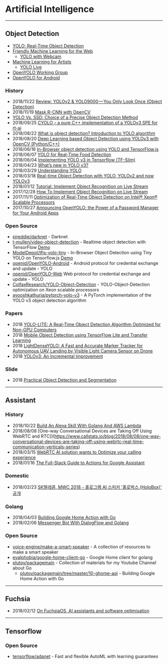 # Artificial Intelligence


--- 
## Object Detection
- [YOLO: Real-Time Object Detection](https://pjreddie.com/darknet/yolo/)
- [Friendly Machine Learning for the Web](https://ml5js.org/)
    - [YOLO with Webcam](https://ml5js.org/docs/yolo-webcam)
- [Machine Learning for Artists](https://ml4a.github.io/ml4a/)
    - [YOLO Live](https://ml4a.github.io/guides/YoloLive/)
- [OpenYOLO Working Group](https://openid.net/wg/ac/)
- [OpenYOLO for Android](https://openid.net/specs/openyolo-android-03.html)


### History
- 2018/11/22 [Review: YOLOv2 & YOLO9000 — You Only Look Once (Object Detection)](https://towardsdatascience.com/review-yolov2-yolo9000-you-only-look-once-object-detection-7883d2b02a65?fbclid=IwAR0AkvSUjmJLlSfR89FhJS5fRIjhxAip5GqGDI0s3dZgFTJosViQpVmOrGQ)
- 2018/11/19 [Mask R-CNN with OpenCV](https://www.pyimagesearch.com/2018/11/19/mask-r-cnn-with-opencv/)
- [YOLO Vs. SSD: Choice of a Precise Object Detection Method](https://technostacks.com/blog/yolo-vs-ssd/)
- 2018/09/25 [CYOLO – a pure C++ implementation of a YOLOv3 SPE for rt-ai](https://richardstechnotes.com/2018/09/25/cyolo-a-pure-c-implementation-of-a-yolov3-spe-for-rt-ai/)
- 2018/08/22 [What is object detection? Introduction to YOLO algorithm](https://appsilon.com/object-detection-yolo-algorithm/)
- 2018/08/20 [Deep Learning based Object Detection using YOLOv3 with OpenCV (Python/C++)](https://www.learnopencv.com/deep-learning-based-object-detection-using-yolov3-with-opencv-python-c/)
- 2018/06/16 [In-Browser object detection using YOLO and TensorFlow.js](https://towardsdatascience.com/in-browser-object-detection-using-yolo-and-tensorflow-js-d2a2b7429f7c)
- 2018/06/07 [YOLO for Real-Time Food Detection](http://bennycheung.github.io/yolo-for-real-time-food-detection)
- 2018/06/04 [Implementing YOLO v3 in Tensorflow (TF-Slim)](https://itnext.io/implementing-yolo-v3-in-tensorflow-tf-slim-c3c55ff59dbe)
- 2018/04/23 [What’s new in YOLO v3?](https://towardsdatascience.com/yolo-v3-object-detection-53fb7d3bfe6b)
- 2018/03/29 [Understanding YOLO](https://hackernoon.com/understanding-yolo-f5a74bbc7967)
- 2018/03/18 [Real-time Object Detection with YOLO, YOLOv2 and now YOLOv3](https://medium.com/@jonathan_hui/real-time-object-detection-with-yolo-yolov2-28b1b93e2088)
- 2018/01/12 [Tutorial: Implement Object Recognition on Live Stream](https://medium.com/iotforall/tutorial-implement-object-recognition-on-live-stream-cc384f8556cc)
- 2017/12/28 [How To Implement Object Recognition on Live Stream](https://www.iotforall.com/objects-recognition-live-stream-yolo-model/)
- 2017/11/11 [Optimization of Real-Time Object Detection on Intel® Xeon® Scalable Processors](https://colfaxresearch.com/yolo-optimization/)
- 2017/10/27 [Announcing OpenYOLO: the Power of a Password Manager for Your Android Apps](https://blog.dashlane.com/openyolo-password-managers-in-android-apps/)


### Open Source
- [pjreddie/darknet](https://github.com/pjreddie/darknet) - Darknet
- [t-mullen/video-object-detection](https://github.com/t-mullen/video-object-detection) - Realtime object detection with TensorFlow [Demo](https://t-mullen.github.io/video-object-detection/index.html)
- [ModelDepot/tfjs-yolo-tiny](https://github.com/ModelDepot/tfjs-yolo-tiny) - In-Browser Object Detection using Tiny YOLO on Tensorflow.js [Demo](https://modeldepot.io/mikeshi/tiny-yolo-in-javascript)
- [openid/OpenYOLO-Android](https://github.com/openid/OpenYOLO-Android) - Android protocol for credential exchange and update - YOLO
- [openid/OpenYOLO-Web](https://github.com/openid/OpenYOLO-Web) Web protocol for credential exchange and update - YOLO
- [ColfaxResearch/YOLO-Object-Detection](https://github.com/ColfaxResearch/YOLO-Object-Detection) - YOLO-Object-Detection optimization on Xeon scalable processors
- [ayooshkathuria/pytorch-yolo-v3](https://github.com/ayooshkathuria/pytorch-yolo-v3) - A PyTorch implementation of the YOLO v3 object detection algorithm


### Papers
- 2018 [YOLO-LITE: A Real-Time Object Detection Algorithm Optimized for Non-GPU Computers](https://arxiv.org/pdf/1811.05588.pdf)
- 2018 [Mobile Object Detection using TensorFlow Lite and Transfer Learning](http://kth.diva-portal.org/smash/get/diva2:1242627/FULLTEXT01.pdf)
- 2018 [LightDenseYOLO: A Fast and Accurate Marker Tracker for Autonomous UAV Landing by Visible Light Camera Sensor on Drone](https://www.ncbi.nlm.nih.gov/pmc/articles/PMC6022018/)
- 2018 [YOLOv3: An Incremental Improvement](https://pjreddie.com/media/files/papers/YOLOv3.pdf)

### Slide
- 2018 [Practical Object Detection and Segmentation](http://cs231n.stanford.edu/slides/2018/cs231n_2018_ds06.pdf)


---
## Assistant

### History
- 2018/10/22 [Build An Alexa Skill With Golang And AWS Lambda](https://www.thepolyglotdeveloper.com/2018/10/build-alexa-skill-golang-aws-lambda/)
- 2018/08/08 [One-way Conversational Devices are Taking Off Using WebRTC and RTC]](https://www.callstats.io/blog/2018/08/08/one-way-conversational-devices-are-taking-off-using-webrtc-real-time-communication-verticals-series)
- 2018/03/15 [WebRTC AI solution wants to Optimize your calling experience](https://appdevelopermagazine.com/webrtc-ai-solution-wants-to-optimize-your-calling-experience/)
- 2018/01/16 [The Full-Stack Guide to Actions for Google Assistant](https://medium.com/google-developer-experts/the-full-stack-guide-to-actions-for-google-assistant-e1765edd075b)


### Domestic
- 2018/02/23 [SK텔레콤, MWC 2018 - 홀로그램 AI 스피커 '홀로박스 (HoloBox)' 공개](https://www.netmanias.com/ko/post/operator_news/13235)


### Golang
- 2018/04/03 [Building Google Home Action with Go](https://dev.to/plutov/building-google-home-action-with-go-4o4c)
- 2018/02/06 [Messenger Bot With DialogFlow and Golang](https://dzone.com/articles/messenger-bot-with-dialogflow-and-golang)


### Open Source
- [voice-engine/make-a-smart-speaker](https://github.com/voice-engine/make-a-smart-speaker) - A collection of resources to make a smart speaker
- [evalphobia/google-home-client-go](https://github.com/evalphobia/google-home-client-go) - Google Home client for golang
- [plutov/packagemain](https://github.com/plutov/packagemain) - Collection of materials for my Youtube Channel about Go
    - [plutov/packagemain/tree/master/10-ghome-aqi](https://github.com/plutov/packagemain/tree/master/10-ghome-aqi) - Building Google Home Action with Go


---
## Fuchsia
- 2018/02/12 [On FuchsiaOS, AI assistants and software optimisation](https://hackernoon.com/whats-hot-in-2018-or-why-fuschia-is-my-favourite-colour-6b3f993c776f)


---
## Tensorflow

### Open Source
- [tensorflow/adanet](https://github.com/tensorflow/adanet) - Fast and flexible AutoML with learning guarantees
